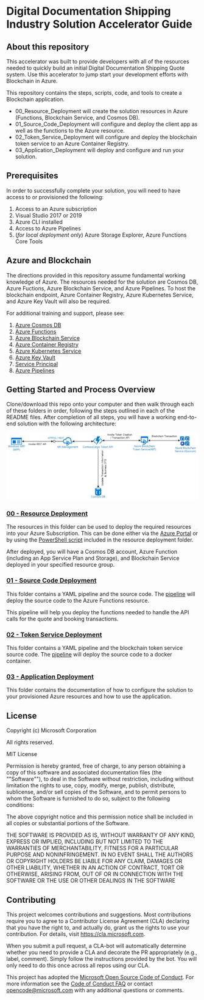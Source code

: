# Digital Documentation Shipping Industry Solution Accelerator Guide

## About this repository
This accelerator was built to provide developers with all of the resources needed to quickly build an initial Digital Documentation Shipping Quote system. Use this accelerator to jump start your development efforts with Blockchain in Azure.

This repository contains the steps, scripts, code, and tools to create a Blockchain application.
- 00_Resource_Deployment will create the solution resources in Azure (Functions, Blockchain Service, and Cosmos DB).
- 01_Source_Code_Deployment will configure and deploy the client app as well as the functions to the Azure resource.
- 02_Token_Service_Deployment will configure and deploy the blockchain token service to an Azure Container Registry.
- 03_Application_Deployment will deploy and configure and run your solution.

## Prerequisites
In order to successfully complete your solution, you will need to have access to or provisioned the following:
1. Access to an Azure subscription
2. Visual Studio 2017 or 2019
3. Azure CLI installed
4. Access to Azure Pipelines
5. (_for local deployment only_) Azure Storage Explorer, Azure Functions Core Tools

## Azure and Blockchain
The directions provided in this repository assume fundamental working knowledge of Azure. The resources needed for the solution are Cosmos DB, Azure Fuctions, Azure Blockchain Service, and Azure Pipelines. To host the blockchain endpoint, Azure Container Registry, Azure Kubernetes Service, and Azure Key Vault will also be required.

For additional training and support, please see:
 1. [Azure Cosmos DB](https://docs.microsoft.com/en-us/azure/cosmos-db/introduction)
 2. [Azure Functions](https://azure.microsoft.com/en-us/services/functions/) 
 3. [Azure Blockchain Service](https://azure.microsoft.com/en-us/services/blockchain-service/)
 4. [Azure Container Registry](https://azure.microsoft.com/en-us/services/container-registry/)
 5. [Azure Kubernetes Service](https://azure.microsoft.com/en-us/services/kubernetes-service/)
 6. [Azure Key Vault](https://azure.microsoft.com/en-us/services/key-vault/)
 7. [Service Principal](https://docs.microsoft.com/en-us/azure/active-directory/develop/app-objects-and-service-principals)
 8. [Azure Pipelines](https://azure.microsoft.com/en-us/services/devops/pipelines/)

## Getting Started and Process Overview
Clone/download this repo onto your computer and then walk through each of these folders in order, following the steps outlined in each of the README files.  After completion of all steps, you will have a working end-to-end solution with the following architecture:

![Microservices Architecture](./References/architecture.jpg)


### [00 - Resource Deployment](./00_Resource_Deployment)
The resources in this folder can be used to deploy the required resources into your Azure Subscription. This can be done either via the [Azure Portal](https://portal.azure.com) or by using the [PowerShell script](./00_Resource_Deployment/deploy.ps1) included in the resource deployment folder.

After deployed, you will have a Cosmos DB account, Azure Function (including an App Service Plan and Storage), and Blockchain Service deployed in your specified resource group.

### [01 - Source Code Deployment](./01_Source_Code_Deployment)
This folder contains a YAML pipeline and the source code. The [pipeline](./01_Source_Code_Deployment/azure-pipelines.yml) will deploy the source code to the Azure Functions resource.

This pipeline will help you deploy the functions needed to handle the API calls for the quote and booking transactions.

### [02 - Token Service Deployment](./02_Token_Service_Deployment)
This folder contains a YAML pipeline and the blockchain token service source code. The [pipeline](./02_Token_Service_Deployment/azure-pipelines.yml) will deploy the source code to a docker container. 

### [03 - Application Deployment](./03_Application_Deployment)
This folder contains the documentation of how to configure the solution to your provisioned Azure resources and how to use the application.


## License
Copyright (c) Microsoft Corporation

All rights reserved.

MIT License

Permission is hereby granted, free of charge, to any person obtaining a copy of this software and associated documentation files (the ""Software""), to deal in the Software without restriction, including without limitation the rights to use, copy, modify, merge, publish, distribute, sublicense, and/or sell copies of the Software, and to permit persons to whom the Software is furnished to do so, subject to the following conditions:

The above copyright notice and this permission notice shall be included in all copies or substantial portions of the Software.

THE SOFTWARE IS PROVIDED AS IS, WITHOUT WARRANTY OF ANY KIND, EXPRESS OR IMPLIED, INCLUDING BUT NOT LIMITED TO THE WARRANTIES OF MERCHANTABILITY, FITNESS FOR A PARTICULAR PURPOSE AND NONINFRINGEMENT. IN NO EVENT SHALL THE AUTHORS OR COPYRIGHT HOLDERS BE LIABLE FOR ANY CLAIM, DAMAGES OR OTHER LIABILITY, WHETHER IN AN ACTION OF CONTRACT, TORT OR OTHERWISE, ARISING FROM, OUT OF OR IN CONNECTION WITH THE SOFTWARE OR THE USE OR OTHER DEALINGS IN THE SOFTWARE

## Contributing

This project welcomes contributions and suggestions.  Most contributions require you to agree to a
Contributor License Agreement (CLA) declaring that you have the right to, and actually do, grant us
the rights to use your contribution. For details, visit https://cla.microsoft.com.

When you submit a pull request, a CLA-bot will automatically determine whether you need to provide
a CLA and decorate the PR appropriately (e.g., label, comment). Simply follow the instructions
provided by the bot. You will only need to do this once across all repos using our CLA.

This project has adopted the [Microsoft Open Source Code of Conduct](https://opensource.microsoft.com/codeofconduct/).
For more information see the [Code of Conduct FAQ](https://opensource.microsoft.com/codeofconduct/faq/) or
contact [opencode@microsoft.com](mailto:opencode@microsoft.com) with any additional questions or comments.

